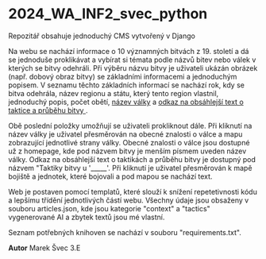 # 2024_WA_INF2_svec_python

Repozitář obsahuje jednoduchý CMS vytvořený v Django

Na webu se nachází informace o 10 významných bitvách z 19. století a dá se jednoduše proklikávat a vybírat si témata podle názvů bitev nebo válek v kterých se bitvy odehráli. Při výběru názvu bitvy je uživateli ukázán obrázek (např. dobový obraz bitvy) se základními informacemi a jednoduchým popisem. V seznamu těchto základních informací se nachází rok, kdy se bitva odehrála, název regionu a státu, který tento region vlastnil, jednoduchý popis, počet obětí, <ins>název války</ins> a <ins> odkaz na obsáhlejší text o taktice a průběhu bitvy </ins>.

Obě poslední položky umožňují se uživateli prokliknout dále. Při kliknutí na název války je uživatel přesměrován na obecné znalosti o válce a mapu zobrazující jednotlivé strany války. Obecné znalosti o válce jsou dostupné už z homepage, kde pod názvem bitvy je menším písmem uveden název války. Odkaz na obsáhlejší text o taktikách a průběhu bitvy je dostupný pod názvem "Taktiky bitvy u '_____'. Při kliknutí je uživatel přesměrován k mapě bojiště a jednotek, které bojovali a pod mapou se nachází text.

Web je postaven pomocí templatů, které slouží k snížení repetetivnosti kódu a lepšímu třídění jednotlivých částí webu. Všechny údaje jsou obsaženy v souboru articles.json, kde jsou kategorie "context" a "tactics" vygenerované AI a zbytek textů jsou mé vlastní.

Seznam potřebných knihoven se nachází v souboru "requirements.txt".

**Autor** Marek Švec 3.E

